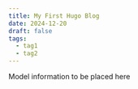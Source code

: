 ```yaml
---
title: My First Hugo Blog
date: 2024-12-20
draft: false
tags:
  - tag1
  - tag2
---
```

Model information to be placed here